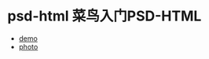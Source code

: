 # psd-html 菜鸟入门PSD-HTML

* [demo](https://slayer1986.github.io/psd-html/)
* [photo](https://www.pexels.com/photo/baking-pastry-dough-bakery-9095/)
